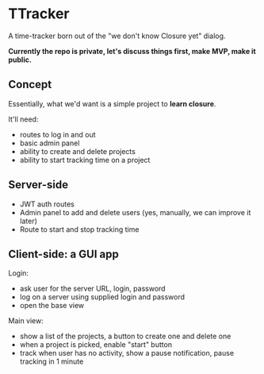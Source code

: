 # TTracker

A time-tracker born out of the "we don't know Closure yet" dialog.

**Currently the repo is private, let's discuss things first, make MVP, make it public.**

## Concept

Essentially, what we'd want is a simple project to **learn closure**.

It'll need:

* routes to log in and out
* basic admin panel
* ability to create and delete projects
* ability to start tracking time on a project

## Server-side

* JWT auth routes
* Admin panel to add and delete users (yes, manually, we can improve it later)
* Route to start and stop tracking time

## Client-side: a GUI app

Login:

* ask user for the server URL, login, password
* log on a server using supplied login and password
* open the base view

Main view:

* show a list of the projects, a button to create one and delete one
* when a project is picked, enable "start" button
* track when user has no activity, show a pause notification, pause tracking in 1 minute
